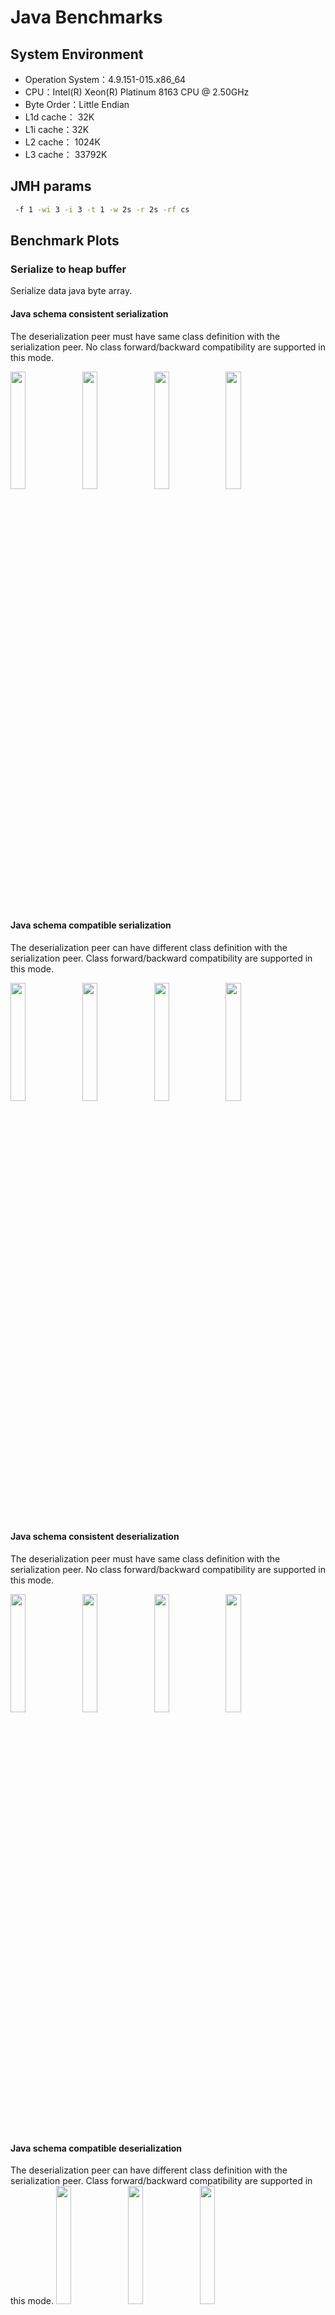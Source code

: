 # Java Benchmarks

## System Environment

- Operation System：4.9.151-015.x86_64
- CPU：Intel(R) Xeon(R) Platinum 8163 CPU @ 2.50GHz
- Byte Order：Little Endian
- L1d cache： 32K
- L1i cache：32K
- L2 cache： 1024K
- L3 cache： 33792K

## JMH params

```bash
 -f 1 -wi 3 -i 3 -t 1 -w 2s -r 2s -rf cs
```

## Benchmark Plots

### Serialize to heap buffer

Serialize data java byte array.

#### Java schema consistent serialization

The deserialization peer must have same class definition with the serialization peer.
No class forward/backward compatibility are supported in this mode.

<img width="22%" alt="" src="serialization/bench_serialize_STRUCT_to_array_time.png">
<img width="22%" alt="" src="serialization/bench_serialize_STRUCT2_to_array_time.png">
<img width="22%" alt="" src="serialization/bench_serialize_MEDIA_CONTENT_to_array_time.png">
<img width="22%" alt="" src="serialization/bench_serialize_SAMPLE_to_array_time.png">

#### Java schema compatible serialization

The deserialization peer can have different class definition with the serialization peer.
Class forward/backward compatibility are supported in this mode.

<img width="22%" alt="" src="serialization/bench_serialize_compatible_STRUCT_to_array_time.png">
<img width="22%" alt="" src="serialization/bench_serialize_compatible_STRUCT2_to_array_time.png">
<img width="22%" alt="" src="serialization/bench_serialize_compatible_MEDIA_CONTENT_to_array_time.png">
<img width="22%" alt="" src="serialization/bench_serialize_compatible_SAMPLE_to_array_time.png">

#### Java schema consistent deserialization

The deserialization peer must have same class definition with the serialization peer.
No class forward/backward compatibility are supported in this mode.

<img width="22%" alt="" src="deserialization/bench_deserialize_STRUCT_from_array_time.png">
<img width="22%" alt="" src="deserialization/bench_deserialize_STRUCT2_from_array_time.png">
<img width="22%" alt="" src="deserialization/bench_deserialize_MEDIA_CONTENT_from_array_time.png">
<img width="22%" alt="" src="deserialization/bench_deserialize_SAMPLE_from_array_time.png">

#### Java schema compatible deserialization

The deserialization peer can have different class definition with the serialization peer.
Class forward/backward compatibility are supported in this mode.
<img width="22%" alt="" src="deserialization/bench_deserialize_compatible_STRUCT_from_array_time.png">
<img width="22%" alt="" src="deserialization/bench_deserialize_compatible_STRUCT2_from_array_time.png">
<img width="22%" alt="" src="deserialization/bench_deserialize_compatible_MEDIA_CONTENT_from_array_time.png">
<img width="22%" alt="" src="deserialization/bench_deserialize_compatible_SAMPLE_from_array_time.png">

### Off-heap serialization

Serialize data off-heap memory.

#### Java schema consistent serialization

The deserialization peer must have same class definition with the serialization peer.
No class forward/backward compatibility are supported in this mode.
<img width="22%" alt="" src="serialization/bench_serialize_STRUCT_to_directBuffer_time.png">
<img width="22%" alt="" src="serialization/bench_serialize_STRUCT2_to_directBuffer_time.png">
<img width="22%" alt="" src="serialization/bench_serialize_MEDIA_CONTENT_to_directBuffer_time.png">
<img width="22%" alt="" src="serialization/bench_serialize_compatible_SAMPLE_to_directBuffer_time.png">

#### Java schema compatible serialization

The deserialization peer can have different class definition with the serialization peer.
Class forward/backward compatibility are supported in this mode.
<img width="22%" alt="" src="serialization/bench_serialize_compatible_STRUCT_to_directBuffer_time.png">
<img width="22%" alt="" src="serialization/bench_serialize_compatible_STRUCT2_to_directBuffer_time.png">
<img width="22%" alt="" src="serialization/bench_serialize_compatible_MEDIA_CONTENT_to_directBuffer_time.png">
<img width="22%" alt="" src="serialization/bench_serialize_SAMPLE_to_directBuffer_time.png">

#### Java schema consistent deserialization

The deserialization peer must have same class definition with the serialization peer.
No class forward/backward compatibility are supported in this mode.
<img width="22%" alt="" src="deserialization/bench_deserialize_STRUCT_from_directBuffer_time.png">
<img width="22%" alt="" src="deserialization/bench_deserialize_STRUCT2_from_directBuffer_time.png">
<img width="22%" alt="" src="deserialization/bench_deserialize_MEDIA_CONTENT_from_directBuffer_time.png">
<img width="22%" alt="" src="deserialization/bench_deserialize_SAMPLE_from_directBuffer_time.png">

#### Java schema compatible deserialization

The deserialization peer can have different class definition with the serialization peer.
Class forward/backward compatibility are supported in this mode.
<img width="22%" alt="" src="deserialization/bench_deserialize_compatible_STRUCT_from_directBuffer_time.png">
<img width="22%" alt="" src="deserialization/bench_deserialize_compatible_STRUCT2_from_directBuffer_time.png">
<img width="22%" alt="" src="deserialization/bench_deserialize_compatible_MEDIA_CONTENT_from_directBuffer_time.png">
<img width="22%" alt="" src="deserialization/bench_deserialize_compatible_SAMPLE_from_directBuffer_time.png">

### Zero-copy serialization

Note that zero-copy serialization just avoid the copy in serialization, if you send data to other machine, there may be copies.

But if you serialize data between processes on same node and use shared-memory, if the data are in off-heap before serialization, then other processes can read this buffer without any copies.

#### Java zero-copy serialize to heap buffer

<img width="22%" alt="" src="zerocopy/zero_copy_bench_serialize_BUFFER_to_array_time.png">
<img width="22%" alt="" src="zerocopy/zero_copy_bench_serialize_BUFFER_to_directBuffer_time.png">
<img width="22%" alt="" src="zerocopy/zero_copy_bench_serialize_PRIMITIVE_ARRAY_to_array_time.png">
<img width="22%" alt="" src="zerocopy/zero_copy_bench_serialize_PRIMITIVE_ARRAY_to_directBuffer_time.png">

#### Java zero-copy serialize to direct buffer

<img width="22%" alt="" src="zerocopy/zero_copy_bench_deserialize_BUFFER_from_array_time.png">
<img width="22%" alt="" src="zerocopy/zero_copy_bench_deserialize_BUFFER_from_directBuffer_time.png">
<img width="22%" alt="" src="zerocopy/zero_copy_bench_deserialize_PRIMITIVE_ARRAY_from_array_time.png">
<img width="22%" alt="" src="zerocopy/zero_copy_bench_deserialize_PRIMITIVE_ARRAY_from_directBuffer_time.png">

## Benchmark Data

### Java Serialization

| Lib            | Benchmark              | bufferType   | objectType    | references | Tps             |
| -------------- | ---------------------- | ------------ | ------------- | ---------- | --------------- |
| Fst            | serialize              | array        | SAMPLE        | False      | 915907.574306   |
| Fst            | serialize              | array        | SAMPLE        | True       | 731869.156376   |
| Fst            | serialize              | array        | MEDIA_CONTENT | False      | 751892.023189   |
| Fst            | serialize              | array        | MEDIA_CONTENT | True       | 583859.907758   |
| Fst            | serialize              | array        | STRUCT        | False      | 882178.995727   |
| Fst            | serialize              | array        | STRUCT        | True       | 757753.756691   |
| Fst            | serialize              | array        | STRUCT2       | False      | 371762.982661   |
| Fst            | serialize              | array        | STRUCT2       | True       | 380638.700267   |
| Fst            | serialize              | directBuffer | SAMPLE        | False      | 902302.261168   |
| Fst            | serialize              | directBuffer | SAMPLE        | True       | 723614.06677    |
| Fst            | serialize              | directBuffer | MEDIA_CONTENT | False      | 728001.08025    |
| Fst            | serialize              | directBuffer | MEDIA_CONTENT | True       | 595679.580108   |
| Fst            | serialize              | directBuffer | STRUCT        | False      | 807847.663261   |
| Fst            | serialize              | directBuffer | STRUCT        | True       | 762088.935404   |
| Fst            | serialize              | directBuffer | STRUCT2       | False      | 365317.705376   |
| Fst            | serialize              | directBuffer | STRUCT2       | True       | 370851.880711   |
| Fury           | serialize              | array        | SAMPLE        | False      | 3570966.469087  |
| Fury           | serialize              | array        | SAMPLE        | True       | 1767693.83509   |
| Fury           | serialize              | array        | MEDIA_CONTENT | False      | 3031642.924542  |
| Fury           | serialize              | array        | MEDIA_CONTENT | True       | 2250384.600246  |
| Fury           | serialize              | array        | STRUCT        | False      | 7501415.56726   |
| Fury           | serialize              | array        | STRUCT        | True       | 6264439.154428  |
| Fury           | serialize              | array        | STRUCT2       | False      | 3586126.623874  |
| Fury           | serialize              | array        | STRUCT2       | True       | 3306474.506382  |
| Fury           | serialize              | directBuffer | SAMPLE        | False      | 3684487.760591  |
| Fury           | serialize              | directBuffer | SAMPLE        | True       | 1826456.709478  |
| Fury           | serialize              | directBuffer | MEDIA_CONTENT | False      | 2479862.129632  |
| Fury           | serialize              | directBuffer | MEDIA_CONTENT | True       | 1938527.588331  |
| Fury           | serialize              | directBuffer | STRUCT        | False      | 9834223.243204  |
| Fury           | serialize              | directBuffer | STRUCT        | True       | 7551780.823133  |
| Fury           | serialize              | directBuffer | STRUCT2       | False      | 2643155.135327  |
| Fury           | serialize              | directBuffer | STRUCT2       | True       | 2391110.083108  |
| Fury           | serialize_compatible   | array        | SAMPLE        | False      | 3604596.465625  |
| Fury           | serialize_compatible   | array        | SAMPLE        | True       | 1619648.337293  |
| Fury           | serialize_compatible   | array        | MEDIA_CONTENT | False      | 1679272.036223  |
| Fury           | serialize_compatible   | array        | MEDIA_CONTENT | True       | 1406736.538716  |
| Fury           | serialize_compatible   | array        | STRUCT        | False      | 3530406.108869  |
| Fury           | serialize_compatible   | array        | STRUCT        | True       | 3293059.098127  |
| Fury           | serialize_compatible   | array        | STRUCT2       | False      | 2773368.99768   |
| Fury           | serialize_compatible   | array        | STRUCT2       | True       | 2564174.550276  |
| Fury           | serialize_compatible   | directBuffer | SAMPLE        | False      | 3484533.218305  |
| Fury           | serialize_compatible   | directBuffer | SAMPLE        | True       | 1730822.630648  |
| Fury           | serialize_compatible   | directBuffer | MEDIA_CONTENT | False      | 1710680.937387  |
| Fury           | serialize_compatible   | directBuffer | MEDIA_CONTENT | True       | 1149999.473994  |
| Fury           | serialize_compatible   | directBuffer | STRUCT        | False      | 2653169.568374  |
| Fury           | serialize_compatible   | directBuffer | STRUCT        | True       | 2393817.762938  |
| Fury           | serialize_compatible   | directBuffer | STRUCT2       | False      | 1912402.937879  |
| Fury           | serialize_compatible   | directBuffer | STRUCT2       | True       | 1848338.968058  |
| Furymetashared | serialize_compatible   | array        | SAMPLE        | False      | 4409055.687063  |
| Furymetashared | serialize_compatible   | array        | SAMPLE        | True       | 1840705.439334  |
| Furymetashared | serialize_compatible   | array        | MEDIA_CONTENT | False      | 2992288.235281  |
| Furymetashared | serialize_compatible   | array        | MEDIA_CONTENT | True       | 2058738.716953  |
| Furymetashared | serialize_compatible   | array        | STRUCT        | False      | 9204444.777172  |
| Furymetashared | serialize_compatible   | array        | STRUCT        | True       | 7064625.291374  |
| Furymetashared | serialize_compatible   | array        | STRUCT2       | False      | 2575824.143864  |
| Furymetashared | serialize_compatible   | array        | STRUCT2       | True       | 3543082.528217  |
| Furymetashared | serialize_compatible   | directBuffer | SAMPLE        | False      | 5043538.364886  |
| Furymetashared | serialize_compatible   | directBuffer | SAMPLE        | True       | 1859289.705838  |
| Furymetashared | serialize_compatible   | directBuffer | MEDIA_CONTENT | False      | 2291443.556971  |
| Furymetashared | serialize_compatible   | directBuffer | MEDIA_CONTENT | True       | 1804349.244125  |
| Furymetashared | serialize_compatible   | directBuffer | STRUCT        | False      | 11650229.648715 |
| Furymetashared | serialize_compatible   | directBuffer | STRUCT        | True       | 8702412.752357  |
| Furymetashared | serialize_compatible   | directBuffer | STRUCT2       | False      | 2714748.572248  |
| Furymetashared | serialize_compatible   | directBuffer | STRUCT2       | True       | 1866073.031851  |
| Hession        | serialize              | array        | SAMPLE        | False      | 220386.502846   |
| Hession        | serialize              | array        | SAMPLE        | True       | 192414.014211   |
| Hession        | serialize              | array        | MEDIA_CONTENT | False      | 367782.358049   |
| Hession        | serialize              | array        | MEDIA_CONTENT | True       | 329427.47068    |
| Hession        | serialize              | array        | STRUCT        | False      | 258233.998931   |
| Hession        | serialize              | array        | STRUCT        | True       | 260845.209485   |
| Hession        | serialize              | array        | STRUCT2       | False      | 56056.080075    |
| Hession        | serialize              | array        | STRUCT2       | True       | 60038.87979     |
| Hession        | serialize              | directBuffer | SAMPLE        | False      | 220981.308085   |
| Hession        | serialize              | directBuffer | SAMPLE        | True       | 211949.960255   |
| Hession        | serialize              | directBuffer | MEDIA_CONTENT | False      | 372477.13815    |
| Hession        | serialize              | directBuffer | MEDIA_CONTENT | True       | 353376.085025   |
| Hession        | serialize              | directBuffer | STRUCT        | False      | 266481.009225   |
| Hession        | serialize              | directBuffer | STRUCT        | True       | 261762.594966   |
| Hession        | serialize              | directBuffer | STRUCT2       | False      | 55924.319442    |
| Hession        | serialize              | directBuffer | STRUCT2       | True       | 56674.065604    |
| Hession        | serialize_compatible   | array        | SAMPLE        | False      | 234454.975158   |
| Hession        | serialize_compatible   | array        | SAMPLE        | True       | 206174.173039   |
| Hession        | serialize_compatible   | array        | MEDIA_CONTENT | False      | 377195.903772   |
| Hession        | serialize_compatible   | array        | MEDIA_CONTENT | True       | 351657.879556   |
| Hession        | serialize_compatible   | array        | STRUCT        | False      | 258650.663523   |
| Hession        | serialize_compatible   | array        | STRUCT        | True       | 263564.913879   |
| Hession        | serialize_compatible   | array        | STRUCT2       | False      | 58509.125342    |
| Hession        | serialize_compatible   | array        | STRUCT2       | True       | 55552.977735    |
| Hession        | serialize_compatible   | directBuffer | SAMPLE        | False      | 194761.224263   |
| Hession        | serialize_compatible   | directBuffer | SAMPLE        | True       | 212840.483308   |
| Hession        | serialize_compatible   | directBuffer | MEDIA_CONTENT | False      | 371729.727192   |
| Hession        | serialize_compatible   | directBuffer | MEDIA_CONTENT | True       | 343834.954942   |
| Hession        | serialize_compatible   | directBuffer | STRUCT        | False      | 249221.452137   |
| Hession        | serialize_compatible   | directBuffer | STRUCT        | True       | 263623.143601   |
| Hession        | serialize_compatible   | directBuffer | STRUCT2       | False      | 58908.567439    |
| Hession        | serialize_compatible   | directBuffer | STRUCT2       | True       | 55524.373547    |
| Jdk            | serialize              | array        | SAMPLE        | False      | 118374.836631   |
| Jdk            | serialize              | array        | SAMPLE        | True       | 119858.140625   |
| Jdk            | serialize              | array        | MEDIA_CONTENT | False      | 137989.198821   |
| Jdk            | serialize              | array        | MEDIA_CONTENT | True       | 140260.668888   |
| Jdk            | serialize              | array        | STRUCT        | False      | 155908.24424    |
| Jdk            | serialize              | array        | STRUCT        | True       | 151258.539369   |
| Jdk            | serialize              | array        | STRUCT2       | False      | 36846.049162    |
| Jdk            | serialize              | array        | STRUCT2       | True       | 38183.705811    |
| Jdk            | serialize              | directBuffer | SAMPLE        | False      | 118273.584257   |
| Jdk            | serialize              | directBuffer | SAMPLE        | True       | 108263.040839   |
| Jdk            | serialize              | directBuffer | MEDIA_CONTENT | False      | 138567.623369   |
| Jdk            | serialize              | directBuffer | MEDIA_CONTENT | True       | 140158.67391    |
| Jdk            | serialize              | directBuffer | STRUCT        | False      | 154875.908438   |
| Jdk            | serialize              | directBuffer | STRUCT        | True       | 156404.686214   |
| Jdk            | serialize              | directBuffer | STRUCT2       | False      | 37444.967981    |
| Jdk            | serialize              | directBuffer | STRUCT2       | True       | 35798.679246    |
| Kryo           | serialize              | array        | SAMPLE        | False      | 1105365.931217  |
| Kryo           | serialize              | array        | SAMPLE        | True       | 734215.482291   |
| Kryo           | serialize              | array        | MEDIA_CONTENT | False      | 730792.521676   |
| Kryo           | serialize              | array        | MEDIA_CONTENT | True       | 445251.084327   |
| Kryo           | serialize              | array        | STRUCT        | False      | 558194.100861   |
| Kryo           | serialize              | array        | STRUCT        | True       | 557542.628765   |
| Kryo           | serialize              | array        | STRUCT2       | False      | 325172.969175   |
| Kryo           | serialize              | array        | STRUCT2       | True       | 259863.332448   |
| Kryo           | serialize              | directBuffer | SAMPLE        | False      | 1376560.302168  |
| Kryo           | serialize              | directBuffer | SAMPLE        | True       | 932887.968348   |
| Kryo           | serialize              | directBuffer | MEDIA_CONTENT | False      | 608972.51758    |
| Kryo           | serialize              | directBuffer | MEDIA_CONTENT | True       | 359875.473951   |
| Kryo           | serialize              | directBuffer | STRUCT        | False      | 1078046.011115  |
| Kryo           | serialize              | directBuffer | STRUCT        | True       | 853350.408656   |
| Kryo           | serialize              | directBuffer | STRUCT2       | False      | 355688.882786   |
| Kryo           | serialize              | directBuffer | STRUCT2       | True       | 338960.426033   |
| Kryo           | serialize_compatible   | array        | SAMPLE        | False      | 378907.663184   |
| Kryo           | serialize_compatible   | array        | SAMPLE        | True       | 320815.567701   |
| Kryo           | serialize_compatible   | array        | MEDIA_CONTENT | False      | 188911.259146   |
| Kryo           | serialize_compatible   | array        | MEDIA_CONTENT | True       | 145782.916427   |
| Kryo           | serialize_compatible   | array        | STRUCT        | False      | 145964.199559   |
| Kryo           | serialize_compatible   | array        | STRUCT        | True       | 136180.832879   |
| Kryo           | serialize_compatible   | array        | STRUCT2       | False      | 125807.748004   |
| Kryo           | serialize_compatible   | array        | STRUCT2       | True       | 114983.546343   |
| Kryo           | serialize_compatible   | directBuffer | SAMPLE        | False      | 296102.615094   |
| Kryo           | serialize_compatible   | directBuffer | SAMPLE        | True       | 276757.392449   |
| Kryo           | serialize_compatible   | directBuffer | MEDIA_CONTENT | False      | 185363.714829   |
| Kryo           | serialize_compatible   | directBuffer | MEDIA_CONTENT | True       | 142836.961878   |
| Kryo           | serialize_compatible   | directBuffer | STRUCT        | False      | 106695.800225   |
| Kryo           | serialize_compatible   | directBuffer | STRUCT        | True       | 106458.212005   |
| Kryo           | serialize_compatible   | directBuffer | STRUCT2       | False      | 92130.672361    |
| Kryo           | serialize_compatible   | directBuffer | STRUCT2       | True       | 88989.724768    |
| Protostuff     | serialize              | array        | SAMPLE        | False      | 663272.710783   |
| Protostuff     | serialize              | array        | MEDIA_CONTENT | False      | 780618.761219   |
| Protostuff     | serialize              | array        | STRUCT        | False      | 330975.350403   |
| Protostuff     | serialize              | array        | STRUCT2       | False      | 322563.440433   |
| Protostuff     | serialize              | directBuffer | SAMPLE        | False      | 693641.589806   |
| Protostuff     | serialize              | directBuffer | MEDIA_CONTENT | False      | 805941.345157   |
| Protostuff     | serialize              | directBuffer | STRUCT        | False      | 340262.650047   |
| Protostuff     | serialize              | directBuffer | STRUCT2       | False      | 325093.716261   |
| Fst            | deserialize            | array        | SAMPLE        | False      | 473409.796491   |
| Fst            | deserialize            | array        | SAMPLE        | True       | 428315.502365   |
| Fst            | deserialize            | array        | MEDIA_CONTENT | False      | 363455.785182   |
| Fst            | deserialize            | array        | MEDIA_CONTENT | True       | 304371.728638   |
| Fst            | deserialize            | array        | STRUCT        | False      | 357887.235311   |
| Fst            | deserialize            | array        | STRUCT        | True       | 353480.554035   |
| Fst            | deserialize            | array        | STRUCT2       | False      | 280131.091068   |
| Fst            | deserialize            | array        | STRUCT2       | True       | 260649.308016   |
| Fst            | deserialize            | directBuffer | SAMPLE        | False      | 441027.550809   |
| Fst            | deserialize            | directBuffer | SAMPLE        | True       | 420523.770904   |
| Fst            | deserialize            | directBuffer | MEDIA_CONTENT | False      | 311691.658687   |
| Fst            | deserialize            | directBuffer | MEDIA_CONTENT | True       | 251820.171513   |
| Fst            | deserialize            | directBuffer | STRUCT        | False      | 352441.597147   |
| Fst            | deserialize            | directBuffer | STRUCT        | True       | 334574.303484   |
| Fst            | deserialize            | directBuffer | STRUCT2       | False      | 262519.85881    |
| Fst            | deserialize            | directBuffer | STRUCT2       | True       | 234973.637096   |
| Fury           | deserialize            | array        | SAMPLE        | False      | 2069988.624415  |
| Fury           | deserialize            | array        | SAMPLE        | True       | 1797942.442313  |
| Fury           | deserialize            | array        | MEDIA_CONTENT | False      | 2054066.903469  |
| Fury           | deserialize            | array        | MEDIA_CONTENT | True       | 1507767.206603  |
| Fury           | deserialize            | array        | STRUCT        | False      | 4595230.434552  |
| Fury           | deserialize            | array        | STRUCT        | True       | 4634753.596131  |
| Fury           | deserialize            | array        | STRUCT2       | False      | 1126298.35955   |
| Fury           | deserialize            | array        | STRUCT2       | True       | 1046649.083082  |
| Fury           | deserialize            | directBuffer | SAMPLE        | False      | 2229791.078395  |
| Fury           | deserialize            | directBuffer | SAMPLE        | True       | 1958815.397807  |
| Fury           | deserialize            | directBuffer | MEDIA_CONTENT | False      | 1502746.028159  |
| Fury           | deserialize            | directBuffer | MEDIA_CONTENT | True       | 1290593.975753  |
| Fury           | deserialize            | directBuffer | STRUCT        | False      | 5012002.859236  |
| Fury           | deserialize            | directBuffer | STRUCT        | True       | 4864329.316938  |
| Fury           | deserialize            | directBuffer | STRUCT2       | False      | 1117586.457565  |
| Fury           | deserialize            | directBuffer | STRUCT2       | True       | 1018277.848128  |
| Fury           | deserialize_compatible | array        | SAMPLE        | False      | 2296046.895861  |
| Fury           | deserialize_compatible | array        | SAMPLE        | True       | 1834139.395757  |
| Fury           | deserialize_compatible | array        | MEDIA_CONTENT | False      | 1441671.70632   |
| Fury           | deserialize_compatible | array        | MEDIA_CONTENT | True       | 1121136.039627  |
| Fury           | deserialize_compatible | array        | STRUCT        | False      | 2110335.039275  |
| Fury           | deserialize_compatible | array        | STRUCT        | True       | 2135681.982674  |
| Fury           | deserialize_compatible | array        | STRUCT2       | False      | 849507.176263   |
| Fury           | deserialize_compatible | array        | STRUCT2       | True       | 815120.319155   |
| Fury           | deserialize_compatible | directBuffer | SAMPLE        | False      | 2308111.633661  |
| Fury           | deserialize_compatible | directBuffer | SAMPLE        | True       | 1820490.585648  |
| Fury           | deserialize_compatible | directBuffer | MEDIA_CONTENT | False      | 1256034.732514  |
| Fury           | deserialize_compatible | directBuffer | MEDIA_CONTENT | True       | 1054942.751816  |
| Fury           | deserialize_compatible | directBuffer | STRUCT        | False      | 1596464.248141  |
| Fury           | deserialize_compatible | directBuffer | STRUCT        | True       | 1684681.074242  |
| Fury           | deserialize_compatible | directBuffer | STRUCT2       | False      | 784036.589363   |
| Fury           | deserialize_compatible | directBuffer | STRUCT2       | True       | 782679.662083   |
| Furymetashared | deserialize_compatible | array        | SAMPLE        | False      | 2485564.396196  |
| Furymetashared | deserialize_compatible | array        | SAMPLE        | True       | 2002938.794909  |
| Furymetashared | deserialize_compatible | array        | MEDIA_CONTENT | False      | 2279742.810882  |
| Furymetashared | deserialize_compatible | array        | MEDIA_CONTENT | True       | 1623938.202345  |
| Furymetashared | deserialize_compatible | array        | STRUCT        | False      | 4978833.206806  |
| Furymetashared | deserialize_compatible | array        | STRUCT        | True       | 4807963.88252   |
| Furymetashared | deserialize_compatible | array        | STRUCT2       | False      | 1201998.142474  |
| Furymetashared | deserialize_compatible | array        | STRUCT2       | True       | 1058423.614156  |
| Furymetashared | deserialize_compatible | directBuffer | SAMPLE        | False      | 2289261.533644  |
| Furymetashared | deserialize_compatible | directBuffer | SAMPLE        | True       | 1927548.827586  |
| Furymetashared | deserialize_compatible | directBuffer | MEDIA_CONTENT | False      | 1718098.363961  |
| Furymetashared | deserialize_compatible | directBuffer | MEDIA_CONTENT | True       | 1333345.536684  |
| Furymetashared | deserialize_compatible | directBuffer | STRUCT        | False      | 5149070.65783   |
| Furymetashared | deserialize_compatible | directBuffer | STRUCT        | True       | 5137500.621288  |
| Furymetashared | deserialize_compatible | directBuffer | STRUCT2       | False      | 1131212.586953  |
| Furymetashared | deserialize_compatible | directBuffer | STRUCT2       | True       | 1089162.408165  |
| Hession        | deserialize            | array        | SAMPLE        | False      | 119471.518388   |
| Hession        | deserialize            | array        | SAMPLE        | True       | 121106.002978   |
| Hession        | deserialize            | array        | MEDIA_CONTENT | False      | 118156.072284   |
| Hession        | deserialize            | array        | MEDIA_CONTENT | True       | 120016.594171   |
| Hession        | deserialize            | array        | STRUCT        | False      | 84709.108821    |
| Hession        | deserialize            | array        | STRUCT        | True       | 91050.370224    |
| Hession        | deserialize            | array        | STRUCT2       | False      | 69758.767783    |
| Hession        | deserialize            | array        | STRUCT2       | True       | 68616.029248    |
| Hession        | deserialize            | directBuffer | SAMPLE        | False      | 117806.916589   |
| Hession        | deserialize            | directBuffer | SAMPLE        | True       | 121940.783597   |
| Hession        | deserialize            | directBuffer | MEDIA_CONTENT | False      | 111067.942626   |
| Hession        | deserialize            | directBuffer | MEDIA_CONTENT | True       | 121820.82126    |
| Hession        | deserialize            | directBuffer | STRUCT        | False      | 91151.633583    |
| Hession        | deserialize            | directBuffer | STRUCT        | True       | 91037.205901    |
| Hession        | deserialize            | directBuffer | STRUCT2       | False      | 66866.108653    |
| Hession        | deserialize            | directBuffer | STRUCT2       | True       | 65338.345185    |
| Hession        | deserialize_compatible | array        | SAMPLE        | False      | 121898.105768   |
| Hession        | deserialize_compatible | array        | SAMPLE        | True       | 121297.485903   |
| Hession        | deserialize_compatible | array        | MEDIA_CONTENT | False      | 121619.090797   |
| Hession        | deserialize_compatible | array        | MEDIA_CONTENT | True       | 119994.10405    |
| Hession        | deserialize_compatible | array        | STRUCT        | False      | 88617.486795    |
| Hession        | deserialize_compatible | array        | STRUCT        | True       | 90206.654212    |
| Hession        | deserialize_compatible | array        | STRUCT2       | False      | 63703.763814    |
| Hession        | deserialize_compatible | array        | STRUCT2       | True       | 69521.573119    |
| Hession        | deserialize_compatible | directBuffer | SAMPLE        | False      | 124044.417439   |
| Hession        | deserialize_compatible | directBuffer | SAMPLE        | True       | 120276.449497   |
| Hession        | deserialize_compatible | directBuffer | MEDIA_CONTENT | False      | 107594.47489    |
| Hession        | deserialize_compatible | directBuffer | MEDIA_CONTENT | True       | 116531.023438   |
| Hession        | deserialize_compatible | directBuffer | STRUCT        | False      | 89580.561575    |
| Hession        | deserialize_compatible | directBuffer | STRUCT        | True       | 84407.472531    |
| Hession        | deserialize_compatible | directBuffer | STRUCT2       | False      | 69342.030965    |
| Hession        | deserialize_compatible | directBuffer | STRUCT2       | True       | 68542.055543    |
| Jdk            | deserialize            | array        | SAMPLE        | False      | 29309.573998    |
| Jdk            | deserialize            | array        | SAMPLE        | True       | 27466.003923    |
| Jdk            | deserialize            | array        | MEDIA_CONTENT | False      | 38536.250402    |
| Jdk            | deserialize            | array        | MEDIA_CONTENT | True       | 38957.19109     |
| Jdk            | deserialize            | array        | STRUCT        | False      | 29603.066599    |
| Jdk            | deserialize            | array        | STRUCT        | True       | 29727.744196    |
| Jdk            | deserialize            | array        | STRUCT2       | False      | 14888.805111    |
| Jdk            | deserialize            | array        | STRUCT2       | True       | 14034.100664    |
| Jdk            | deserialize            | directBuffer | SAMPLE        | False      | 28128.457935    |
| Jdk            | deserialize            | directBuffer | SAMPLE        | True       | 28221.014735    |
| Jdk            | deserialize            | directBuffer | MEDIA_CONTENT | False      | 40512.632076    |
| Jdk            | deserialize            | directBuffer | MEDIA_CONTENT | True       | 37030.594632    |
| Jdk            | deserialize            | directBuffer | STRUCT        | False      | 28717.004518    |
| Jdk            | deserialize            | directBuffer | STRUCT        | True       | 29549.998286    |
| Jdk            | deserialize            | directBuffer | STRUCT2       | False      | 14652.043788    |
| Jdk            | deserialize            | directBuffer | STRUCT2       | True       | 14425.886048    |
| Kryo           | deserialize            | array        | SAMPLE        | False      | 979173.981159   |
| Kryo           | deserialize            | array        | SAMPLE        | True       | 716438.884369   |
| Kryo           | deserialize            | array        | MEDIA_CONTENT | False      | 577631.234369   |
| Kryo           | deserialize            | array        | MEDIA_CONTENT | True       | 365530.417232   |
| Kryo           | deserialize            | array        | STRUCT        | False      | 607750.343557   |
| Kryo           | deserialize            | array        | STRUCT        | True       | 552802.227807   |
| Kryo           | deserialize            | array        | STRUCT2       | False      | 275984.042401   |
| Kryo           | deserialize            | array        | STRUCT2       | True       | 222710.554833   |
| Kryo           | deserialize            | directBuffer | SAMPLE        | False      | 983538.936801   |
| Kryo           | deserialize            | directBuffer | SAMPLE        | True       | 762889.302732   |
| Kryo           | deserialize            | directBuffer | MEDIA_CONTENT | False      | 389473.174523   |
| Kryo           | deserialize            | directBuffer | MEDIA_CONTENT | True       | 306995.220799   |
| Kryo           | deserialize            | directBuffer | STRUCT        | False      | 910534.169114   |
| Kryo           | deserialize            | directBuffer | STRUCT        | True       | 914404.107564   |
| Kryo           | deserialize            | directBuffer | STRUCT2       | False      | 319247.256793   |
| Kryo           | deserialize            | directBuffer | STRUCT2       | True       | 249105.828416   |
| Kryo           | deserialize_compatible | array        | SAMPLE        | False      | 255086.928308   |
| Kryo           | deserialize_compatible | array        | SAMPLE        | True       | 238811.99551    |
| Kryo           | deserialize_compatible | array        | MEDIA_CONTENT | False      | 180882.860363   |
| Kryo           | deserialize_compatible | array        | MEDIA_CONTENT | True       | 154311.21154    |
| Kryo           | deserialize_compatible | array        | STRUCT        | False      | 78771.635309    |
| Kryo           | deserialize_compatible | array        | STRUCT        | True       | 72805.937649    |
| Kryo           | deserialize_compatible | array        | STRUCT2       | False      | 60602.285743    |
| Kryo           | deserialize_compatible | array        | STRUCT2       | True       | 62729.908347    |
| Kryo           | deserialize_compatible | directBuffer | SAMPLE        | False      | 201993.78789    |
| Kryo           | deserialize_compatible | directBuffer | SAMPLE        | True       | 174534.71087    |
| Kryo           | deserialize_compatible | directBuffer | MEDIA_CONTENT | False      | 134485.1603     |
| Kryo           | deserialize_compatible | directBuffer | MEDIA_CONTENT | True       | 119311.787329   |
| Kryo           | deserialize_compatible | directBuffer | STRUCT        | False      | 58574.904225    |
| Kryo           | deserialize_compatible | directBuffer | STRUCT        | True       | 60685.320299    |
| Kryo           | deserialize_compatible | directBuffer | STRUCT2       | False      | 54637.329134    |
| Kryo           | deserialize_compatible | directBuffer | STRUCT2       | True       | 51761.569591    |
| Protostuff     | deserialize            | array        | SAMPLE        | False      | 619338.385412   |
| Protostuff     | deserialize            | array        | MEDIA_CONTENT | False      | 951662.019963   |
| Protostuff     | deserialize            | array        | STRUCT        | False      | 517381.168594   |
| Protostuff     | deserialize            | array        | STRUCT2       | False      | 416212.973861   |
| Protostuff     | deserialize            | directBuffer | SAMPLE        | False      | 624804.978534   |
| Protostuff     | deserialize            | directBuffer | MEDIA_CONTENT | False      | 964664.641598   |
| Protostuff     | deserialize            | directBuffer | STRUCT        | False      | 538922.947147   |
| Protostuff     | deserialize            | directBuffer | STRUCT2       | False      | 425523.315814   |

### Java Zero-copy

| Lib  | Benchmark   | array_size | bufferType   | dataType        | Tps            |
| ---- | ----------- | ---------- | ------------ | --------------- | -------------- |
| Fst  | deserialize | 200        | array        | PRIMITIVE_ARRAY | 219333.990504  |
| Fst  | deserialize | 200        | array        | BUFFER          | 657754.887247  |
| Fst  | deserialize | 200        | directBuffer | PRIMITIVE_ARRAY | 179604.045774  |
| Fst  | deserialize | 200        | directBuffer | BUFFER          | 598421.278941  |
| Fst  | deserialize | 1000       | array        | PRIMITIVE_ARRAY | 53100.903684   |
| Fst  | deserialize | 1000       | array        | BUFFER          | 422147.154601  |
| Fst  | deserialize | 1000       | directBuffer | PRIMITIVE_ARRAY | 38572.001768   |
| Fst  | deserialize | 1000       | directBuffer | BUFFER          | 298929.116572  |
| Fst  | deserialize | 5000       | array        | PRIMITIVE_ARRAY | 10672.872798   |
| Fst  | deserialize | 5000       | array        | BUFFER          | 136934.604328  |
| Fst  | deserialize | 5000       | directBuffer | PRIMITIVE_ARRAY | 8561.694533    |
| Fst  | deserialize | 5000       | directBuffer | BUFFER          | 77950.612503   |
| Fst  | serialize   | 200        | array        | PRIMITIVE_ARRAY | 313986.053417  |
| Fst  | serialize   | 200        | array        | BUFFER          | 2400193.220466 |
| Fst  | serialize   | 200        | directBuffer | PRIMITIVE_ARRAY | 294132.218623  |
| Fst  | serialize   | 200        | directBuffer | BUFFER          | 2282550.111756 |
| Fst  | serialize   | 1000       | array        | PRIMITIVE_ARRAY | 67209.107012   |
| Fst  | serialize   | 1000       | array        | BUFFER          | 1805557.47781  |
| Fst  | serialize   | 1000       | directBuffer | PRIMITIVE_ARRAY | 66108.014322   |
| Fst  | serialize   | 1000       | directBuffer | BUFFER          | 1644789.42701  |
| Fst  | serialize   | 5000       | array        | PRIMITIVE_ARRAY | 14997.400124   |
| Fst  | serialize   | 5000       | array        | BUFFER          | 811029.402136  |
| Fst  | serialize   | 5000       | directBuffer | PRIMITIVE_ARRAY | 15000.378818   |
| Fst  | serialize   | 5000       | directBuffer | BUFFER          | 477148.54085   |
| Fury | deserialize | 200        | array        | PRIMITIVE_ARRAY | 986136.067809  |
| Fury | deserialize | 200        | array        | BUFFER          | 3302149.383135 |
| Fury | deserialize | 200        | directBuffer | PRIMITIVE_ARRAY | 991807.969328  |
| Fury | deserialize | 200        | directBuffer | BUFFER          | 3113115.471758 |
| Fury | deserialize | 1000       | array        | PRIMITIVE_ARRAY | 205671.992736  |
| Fury | deserialize | 1000       | array        | BUFFER          | 2831942.848999 |
| Fury | deserialize | 1000       | directBuffer | PRIMITIVE_ARRAY | 202275.242341  |
| Fury | deserialize | 1000       | directBuffer | BUFFER          | 3397690.327371 |
| Fury | deserialize | 5000       | array        | PRIMITIVE_ARRAY | 40312.590172   |
| Fury | deserialize | 5000       | array        | BUFFER          | 3296658.120035 |
| Fury | deserialize | 5000       | directBuffer | PRIMITIVE_ARRAY | 40413.743717   |
| Fury | deserialize | 5000       | directBuffer | BUFFER          | 3284441.570594 |
| Fury | serialize   | 200        | array        | PRIMITIVE_ARRAY | 8297232.942927 |
| Fury | serialize   | 200        | array        | BUFFER          | 5123572.914045 |
| Fury | serialize   | 200        | directBuffer | PRIMITIVE_ARRAY | 8335248.350301 |
| Fury | serialize   | 200        | directBuffer | BUFFER          | 5400346.890126 |
| Fury | serialize   | 1000       | array        | PRIMITIVE_ARRAY | 8772856.921028 |
| Fury | serialize   | 1000       | array        | BUFFER          | 4979590.929127 |
| Fury | serialize   | 1000       | directBuffer | PRIMITIVE_ARRAY | 8207563.785251 |
| Fury | serialize   | 1000       | directBuffer | BUFFER          | 5376191.775007 |
| Fury | serialize   | 5000       | array        | PRIMITIVE_ARRAY | 8027439.580226 |
| Fury | serialize   | 5000       | array        | BUFFER          | 5018916.32277  |
| Fury | serialize   | 5000       | directBuffer | PRIMITIVE_ARRAY | 7695981.988316 |
| Fury | serialize   | 5000       | directBuffer | BUFFER          | 5330897.68296  |
| Kryo | deserialize | 200        | array        | PRIMITIVE_ARRAY | 146675.360652  |
| Kryo | deserialize | 200        | array        | BUFFER          | 1296284.78772  |
| Kryo | deserialize | 200        | directBuffer | PRIMITIVE_ARRAY | 518713.299422  |
| Kryo | deserialize | 200        | directBuffer | BUFFER          | 1004844.498712 |
| Kryo | deserialize | 1000       | array        | PRIMITIVE_ARRAY | 30409.835023   |
| Kryo | deserialize | 1000       | array        | BUFFER          | 721266.54113   |
| Kryo | deserialize | 1000       | directBuffer | PRIMITIVE_ARRAY | 112132.004609  |
| Kryo | deserialize | 1000       | directBuffer | BUFFER          | 592972.713203  |
| Kryo | deserialize | 5000       | array        | PRIMITIVE_ARRAY | 6122.351228    |
| Kryo | deserialize | 5000       | array        | BUFFER          | 147251.846111  |
| Kryo | deserialize | 5000       | directBuffer | PRIMITIVE_ARRAY | 21826.04041    |
| Kryo | deserialize | 5000       | directBuffer | BUFFER          | 148614.476829  |
| Kryo | serialize   | 200        | array        | PRIMITIVE_ARRAY | 147342.606262  |
| Kryo | serialize   | 200        | array        | BUFFER          | 1985187.977633 |
| Kryo | serialize   | 200        | directBuffer | PRIMITIVE_ARRAY | 972683.763633  |
| Kryo | serialize   | 200        | directBuffer | BUFFER          | 1739454.51977  |
| Kryo | serialize   | 1000       | array        | PRIMITIVE_ARRAY | 31395.721514   |
| Kryo | serialize   | 1000       | array        | BUFFER          | 1616159.67123  |
| Kryo | serialize   | 1000       | directBuffer | PRIMITIVE_ARRAY | 209183.090868  |
| Kryo | serialize   | 1000       | directBuffer | BUFFER          | 1377272.56851  |
| Kryo | serialize   | 5000       | array        | PRIMITIVE_ARRAY | 6248.006967    |
| Kryo | serialize   | 5000       | array        | BUFFER          | 711287.533377  |
| Kryo | serialize   | 5000       | directBuffer | PRIMITIVE_ARRAY | 43565.678616   |
| Kryo | serialize   | 5000       | directBuffer | BUFFER          | 707092.956534  |
